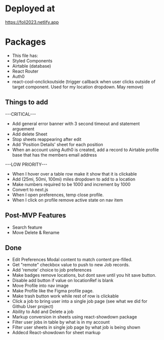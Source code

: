 # Deployed at

https://foli2023.netlify.app

# Packages

- This file has:
- Styled Components
- Airtable (database)
- React Router
- Auth0
- react-cool-onclickoutside (trigger callback when user clicks outside of target component. Used for my location dropdown. May remove)

## Things to add

---CRITICAL---

- Add general error banner with 3 second timeout and statement arguement
- Add delete Sheet
- Stop sheets reappearing after edit
- Add 'Position Details' sheet for each position
- When an account using Auth0 is created, add a record to Airtable profile base that has the members email address

---LOW PRIORITY---

- When I hover over a table row make it show that it is clickable
- Add (25mi, 50mi, 100mi) miles dropdown to add to a location
- Make numbers required to be 1000 and increment by 1000
- Convert to next.js
- When I open preferences, temp close profile.
- When I click on profile remove active state on nav item

## Post-MVP Features

- Search feature
- Move Delete & Rename

## Done

- Edit Preferences Modal content to match content pre-filled.
- Get "remote" checkbox value to push to new Job records.
- Add 'remote' choice to job preferences
- Make badges remove locations, but dont save until you hit save button.
- Disable add button if value on locationRef is blank
- Move Profile into nav image
- Make Profile like the Figma profile page.
- Make trash button work while rest of row is clickable
- Click a job to bring user into a single job page (see what we did for Github User project)
- Ability to Add and Delete a job
- Markup conversion in sheets using react-showdown package
- Filter user jobs in table by what is in my account
- Filter user sheets in single job page by what job is being shown
- Addecd React-showdown for sheet markup
